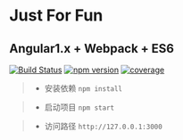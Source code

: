 # Just For Fun

## Angular1.x + Webpack + ES6

[![Build Status](https://img.shields.io/travis/Dale-/just-for-fun.svg?style=flat-square)](https://travis-ci.org/Dale-/just-for-fun)
[![npm version](https://img.shields.io/npm/v/just-for-fun.svg?style=flat-square)](https://www.npmjs.com/package/just-for-fun)
[![coverage](https://img.shields.io/codecov/c/github/Dale-/just-for-fun.svg?style=flat-square)](https://codecov.io/gh/Dale-/just-for-fun)

> *  安装依赖 `npm install`

> *  启动项目  `npm start`

> *  访问路径 `http://127.0.0.1:3000`

